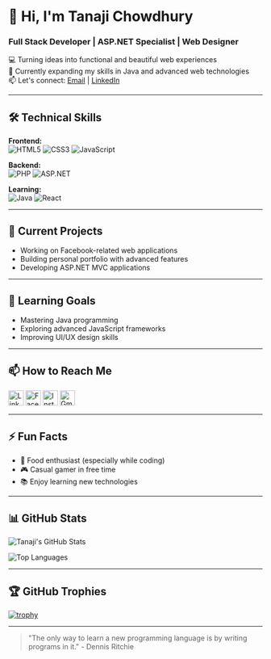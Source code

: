 # 👋 Hi, I'm Tanaji Chowdhury

### Full Stack Developer | ASP.NET Specialist | Web Designer

💻 Turning ideas into functional and beautiful web experiences  
🌱 Currently expanding my skills in Java and advanced web technologies  
📫 Let's connect: [Email](mailto:tanajichowdhury99@gmail.com) | [LinkedIn](https://www.linkedin.com/in/tanaji21/)

---

## 🛠 Technical Skills

**Frontend:**  
![HTML5](https://img.shields.io/badge/-HTML5-E34F26?style=flat&logo=html5&logoColor=white)
![CSS3](https://img.shields.io/badge/-CSS3-1572B6?style=flat&logo=css3&logoColor=white)
![JavaScript](https://img.shields.io/badge/-JavaScript-F7DF1E?style=flat&logo=javascript&logoColor=black)

**Backend:**  
![PHP](https://img.shields.io/badge/-PHP-777BB4?style=flat&logo=php&logoColor=white)
![ASP.NET](https://img.shields.io/badge/-ASP.NET-512BD4?style=flat&logo=.net&logoColor=white)

**Learning:**  
![Java](https://img.shields.io/badge/-Java-007396?style=flat&logo=java&logoColor=white)
![React](https://img.shields.io/badge/-React-61DAFB?style=flat&logo=react&logoColor=black)

---

## 🔭 Current Projects

- Working on Facebook-related web applications
- Building personal portfolio with advanced features
- Developing ASP.NET MVC applications

---

## 🌱 Learning Goals

- Mastering Java programming
- Exploring advanced JavaScript frameworks
- Improving UI/UX design skills

---

## 📫 How to Reach Me

[<img src='https://cdn.jsdelivr.net/npm/simple-icons@3.0.1/icons/linkedin.svg' alt='LinkedIn' height='30'>](https://www.linkedin.com/in/tanaji21/)
[<img src='https://cdn.jsdelivr.net/npm/simple-icons@3.0.1/icons/facebook.svg' alt='Facebook' height='30'>](https://www.facebook.com/tanaji21)
[<img src='https://cdn.jsdelivr.net/npm/simple-icons@3.0.1/icons/instagram.svg' alt='Instagram' height='30'>](https://www.instagram.com/_tanajii_21_/)
[<img src='https://cdn.jsdelivr.net/npm/simple-icons@3.0.1/icons/gmail.svg' alt='Gmail' height='30'>](mailto:tanajichowdhury99@gmail.com)

---

## ⚡ Fun Facts

- 🍔 Food enthusiast (especially while coding)
- 🎮 Casual gamer in free time
- 📚 Enjoy learning new technologies

---

## 📊 GitHub Stats

![Tanaji's GitHub Stats](https://github-readme-stats.vercel.app/api?username=21tanaji&show_icons=true&theme=radical)

![Top Languages](https://github-readme-stats.vercel.app/api/top-langs/?username=21tanaji&layout=compact&theme=radical)

---

## 🏆 GitHub Trophies

[![trophy](https://github-profile-trophy.vercel.app/?username=21tanaji&theme=onedark&row=2&column=4)](https://github.com/ryo-ma/github-profile-trophy)

---

> "The only way to learn a new programming language is by writing programs in it." - Dennis Ritchie
